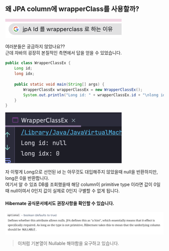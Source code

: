 ## 왜 JPA column에 wrapperClass를 사용할까?
<img src="../../img/search-reason-why.png" width="370px">

여러분들은 궁금하지 않았나요??  
근데 자바의 굉장히 본질적인 측면에서 답을 얻을 수 있었습니다.  

```java
public class WrapperClassEx {
    Long id;
    long idx;

    public static void main(String[] args) {
        WrapperClassEx wrapperClassEx = new WrapperClassEx();
        System.out.println("Long id: " + wrapperClassEx.id + "\nlong idx: " + wrapperClassEx.idx);
    }
}
```

<img src="../../img/jpa-column-wrapper-console.png" width="370px">

자 이렇게 Long으로 선언된 id 는 아무것도 대입해주지 않았을때 null을 반환하지만, long은 0을 반환합니다.  
여기서 알 수 있죠 DB를 조회했을때 해당 column이 primitive type 이라면 값이 0일때 null이여서 0인지 값이 실제로 0인지 구별할 수 없게 됩니다.

#### Hibernate 공식문서에서도 권장사항을 확인할 수 있습니다.
<img src="../../img/hibernate-nullable.png">

> 이처럼 기본열이 Nullable 해야함을 요구하고 있습니다.